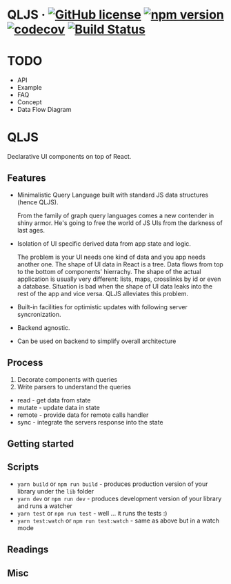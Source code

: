 # QLJS &middot; [![GitHub license](https://img.shields.io/badge/license-MIT-blue.svg)](https://github.com/Nek/qljs/blob/master/LICENSE) [![npm version](https://img.shields.io/npm/v/qljs.svg?style=flat)](https://www.npmjs.com/package/qljs) [![codecov](https://codecov.io/gh/Nek/qljs/branch/master/graph/badge.svg)](https://codecov.io/gh/Nek/qljs) [![Build Status](https://travis-ci.org/Nek/qljs.svg?branch=master)](https://travis-ci.org/Nek/qljs)

# TODO
- API
- Example
- FAQ
- Concept
- Data Flow Diagram

# QLJS

Declarative UI components on top of React.

## Features

- Minimalistic Query Language built with standard JS data structures (hence QLJS).

  From the family of graph query languages comes a new contender in shiny armor.
  He's going to free the world of JS UIs from the darkness of last ages.

- Isolation of UI specific derived data from app state and logic.

  The problem is your UI needs one kind of data and you app needs another one.
  The shape of UI data in React is a tree. Data flows from top to the bottom of components' hierrachy.
  The shape of the actual application is usually very different: lists, maps, crosslinks by id or even a database.
  Situation is bad when the shape of UI data leaks into the rest of the app and vice versa.
  QLJS alleviates this problem.

- Built-in facilities for optimistic updates with following server syncronization.

- Backend agnostic.

- Can be used on backend to simplify overall architecture

## Process

1. Decorate components with queries
2. Write parsers to understand the queries
  - read - get data from state
  - mutate - update data in state
  - remote - provide data for remote calls handler
  - sync - integrate the servers response into the state

## Getting started

## Scripts

* `yarn build` or `npm run build` - produces production version of your library under the `lib` folder
* `yarn dev` or `npm run dev` - produces development version of your library and runs a watcher
* `yarn test` or `npm run test` - well ... it runs the tests :)
* `yarn test:watch` or `npm run test:watch` - same as above but in a watch mode

## Readings

## Misc
